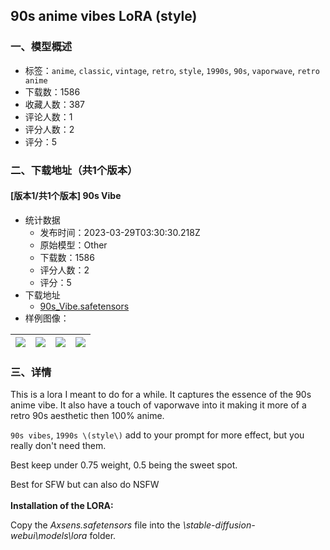 ## 90s anime vibes LoRA (style)
### 一、模型概述

- 标签：`anime`, `classic`, `vintage`, `retro`, `style`, `1990s`, `90s`, `vaporwave`, `retro anime`
- 下载数：1586
- 收藏人数：387
- 评论人数：1
- 评分人数：2
- 评分：5

### 二、下载地址（共1个版本）

#### [版本1/共1个版本] 90s Vibe

- 统计数据
  - 发布时间：2023-03-29T03:30:30.218Z
  - 原始模型：Other
  - 下载数：1586
  - 评分人数：2
  - 评分：5
- 下载地址
  - [90s_Vibe.safetensors](https://civitai.com/api/download/models/11393)
- 样例图像：

| <img src="https://image.civitai.com/xG1nkqKTMzGDvpLrqFT7WA/1a6c0c52-0112-48ce-e962-148c97d59a00/width=450/109510.jpeg" /> | <img src="https://image.civitai.com/xG1nkqKTMzGDvpLrqFT7WA/5bd4344f-6baa-41d8-241e-1169a611dd00/width=450/119547.jpeg" /> | <img src="https://image.civitai.com/xG1nkqKTMzGDvpLrqFT7WA/26edb7a5-3985-4844-4ea7-f9a74b9d9c00/width=450/109517.jpeg" /> | <img src="https://image.civitai.com/xG1nkqKTMzGDvpLrqFT7WA/da4a7909-58cc-4c9f-5685-0b11bbed6a00/width=450/109516.jpeg" /> |
| ---- | ---- | ---- | ---- |


### 三、详情
<p>This is a lora I meant to do for a while. It captures the essence of the 90s anime vibe. It also have a touch of vaporwave into it making it more of a retro 90s aesthetic then 100% anime.</p><p></p><p><code>90s vibes</code>, <code>1990s \(style\)</code> add to your prompt for more effect, but you really don't need them.</p><p>Best keep under 0.75 weight, 0.5 being the sweet spot.</p><p>Best for SFW but can also do NSFW<br /><br /><strong>Installation of the LORA:</strong></p><p>Copy the <em>Axsens.safetensors</em> file into the <em>\stable-diffusion-webui\models\lora </em>folder.</p>